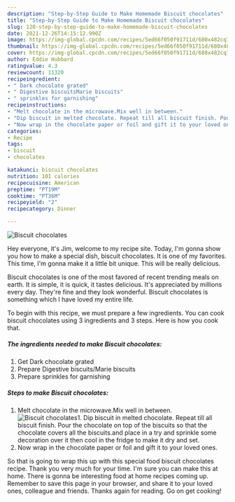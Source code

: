 ```yaml
---
description: "Step-by-Step Guide to Make Homemade Biscuit chocolates"
title: "Step-by-Step Guide to Make Homemade Biscuit chocolates"
slug: 120-step-by-step-guide-to-make-homemade-biscuit-chocolates
date: 2021-12-26T14:15:12.990Z
image: https://img-global.cpcdn.com/recipes/5ed66f050f91711d/680x482cq70/biscuit-chocolates-recipe-main-photo.jpg
thumbnail: https://img-global.cpcdn.com/recipes/5ed66f050f91711d/680x482cq70/biscuit-chocolates-recipe-main-photo.jpg
cover: https://img-global.cpcdn.com/recipes/5ed66f050f91711d/680x482cq70/biscuit-chocolates-recipe-main-photo.jpg
author: Eddie Hubbard
ratingvalue: 4.3
reviewcount: 11320
recipeingredient:
- " Dark chocolate grated"
- " Digestive biscuitsMarie biscuits"
- " sprinkles for garnishing"
recipeinstructions:
- "Melt chocolate in the microwave.Mix well in between."
- "Dip biscuit in melted chocolate. Repeat till all biscuit finish. Pour the chocolate on top of the biscuits so that the chocolate covers all the biscuits.and place in a try and sprinkle some decoration over it then cool in the fridge to make it dry and set."
- "Now wrap in the chocolate paper or foil and gift it to your loved ones."
categories:
- Recipe
tags:
- biscuit
- chocolates

katakunci: biscuit chocolates 
nutrition: 101 calories
recipecuisine: American
preptime: "PT19M"
cooktime: "PT36M"
recipeyield: "2"
recipecategory: Dinner

---
```



![Biscuit chocolates](https://img-global.cpcdn.com/recipes/5ed66f050f91711d/680x482cq70/biscuit-chocolates-recipe-main-photo.jpg)

Hey everyone, it's Jim, welcome to my recipe site. Today, I'm gonna show you how to make a special dish, biscuit chocolates. It is one of my favorites. This time, I'm gonna make it a little bit unique. This will be really delicious.

Biscuit chocolates is one of the most favored of recent trending meals on earth. It is simple, it is quick, it tastes delicious. It's appreciated by millions every day. They're fine and they look wonderful. Biscuit chocolates is something which I have loved my entire life.




To begin with this recipe, we must prepare a few ingredients. You can cook biscuit chocolates using 3 ingredients and 3 steps. Here is how you cook that.

<!--inarticleads1-->

##### The ingredients needed to make Biscuit chocolates:

1. Get  Dark chocolate grated
1. Prepare  Digestive biscuits/Marie biscuits
1. Prepare  sprinkles for garnishing




<!--inarticleads2-->

##### Steps to make Biscuit chocolates:

1. Melt chocolate in the microwave.Mix well in between.
<img src="https://img-global.cpcdn.com/steps/312c3103cf989cab/160x128cq70/biscuit-chocolates-recipe-step-1-photo.jpg" alt="Biscuit chocolates">1. Dip biscuit in melted chocolate. Repeat till all biscuit finish. Pour the chocolate on top of the biscuits so that the chocolate covers all the biscuits.and place in a try and sprinkle some decoration over it then cool in the fridge to make it dry and set.
1. Now wrap in the chocolate paper or foil and gift it to your loved ones.




So that is going to wrap this up with this special food biscuit chocolates recipe. Thank you very much for your time. I'm sure you can make this at home. There is gonna be interesting food at home recipes coming up. Remember to save this page in your browser, and share it to your loved ones, colleague and friends. Thanks again for reading. Go on get cooking!

